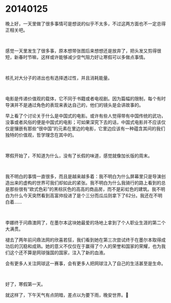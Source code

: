 # 20140125

晚上好，一天里做了很多事情可是想说的似乎不太多，不过这两方面也不一定总得正相关吧。

<br/>

感觉一天里发生了很多事，原本想带张图后来想想还是放弃了，把头发又剪得很短，新春时节嘛，这样或许能够减少空气阻力好让寒假可以多做点事情。

<br/>

核孔对大分子的进出也有选择透过性，并且消耗能量。

<br/>

电影是传递价值观的载体，它不同于书籍或者电视剧。因为篇幅的限制，每个有时导演并不是通过角色的表现来表达自己的，他们的镜头是会讲故事的。

早上看了个讨论关于什么是中国式的电影。或许有些人觉得带有中国传统的武功，没事或者风俗的便是中国式的电影；可如果深究下去的话，中国式电影并不应该仅仅是镶嵌有那些“很中国”的元素在里边的电影，它里边应该有一种蕴含其间的我们独特的价值观，哲学理念在其中的。

<br/>

寒假开始了，不知道为什么，没有了长假的味道，感觉就像加长版的周末。

<br/>

我不明白的事情一直很多，而且是越来越多着：我不明白为什么屏幕里只是导演创造出来的虚构的世界可我们却如此的紧张。我不明白为什么我骑行的路上看到的总是那些很有“欧式色彩”的黑棕灰色的高高的商品房，而不是彩虹色的建筑。我不明白为什么今天突然看到高富帅投进了是个三分而瓜瓜则拿下了62分。我还在不明白着……

<br/>

李娜终于问鼎澳网了，在墨尔本这块她最爱的场地上拿到了个人职业生涯的第二个大满贯。

褪去了两年前问鼎法网的欣喜若狂，我们看到她在第三次尝试终于在墨尔本取得成功后的沉稳和成熟。她的意义不仅仅在于赢得了个人的荣誉和国家的荣耀，也为我们这个还不算是网球强国的国家，注入了新的血液。

会有更多人关注网球这一赛事，会有更多人把网球注入了自己的生活甚至是生命。

<br/>

好了，寒假第一天。

就这样了，下午天气有点阴暗，差点以为要下雨，晚安世界。🌙